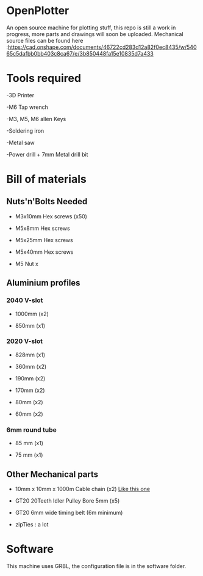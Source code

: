# OpenPlotter
An open source machine for plotting stuff, this repo is still a work in progress, more parts and drawings will soon be uploaded. 
Mechanical source files can be found here :https://cad.onshape.com/documents/46722cd283d12a82f0ec8435/w/54065c5dafbb0bb403c8ca67/e/3b850448fa15e10835d7a433

# Tools required

-3D Printer

-M6 Tap wrench

-M3, M5, M6 allen Keys

-Soldering iron

-Metal saw

-Power drill + 7mm Metal drill bit

# Bill of materials

## Nuts'n'Bolts Needed

- M3x10mm Hex screws (x50)

- M5x8mm Hex screws

- M5x25mm Hex screws

- M5x40mm Hex screws

- M5 Nut x 

## Aluminium profiles
### 2040 V-slot

- 1000mm (x2)
  
- 850mm (x1) 

### 2020 V-slot

- 828mm (x1)

- 360mm (x2)

- 190mm (x2)

- 170mm (x2)

- 80mm (x2)

- 60mm (x2)

### 6mm round tube 

- 85 mm (x1)

- 75 mm (x1)

## Other Mechanical parts

- 10mm x 10mm x 1000m Cable chain (x2) [Like this one](https://www.amazon.fr/chudian-10mmx10mm-Transporteur-Imprimante-Machine%EF%BC%8CNoir/dp/B07Y6769LL?pd_rd_w=SgpTm&content-id=amzn1.sym.2feba941-c3ea-43f7-9bb0-8595e66c71e9&pf_rd_p=2feba941-c3ea-43f7-9bb0-8595e66c71e9&pf_rd_r=PNCYDVQPMEP8R8EMBY00&pd_rd_wg=k4awF&pd_rd_r=3dc373b0-0f3b-4564-b3dd-3d22f7814f42&pd_rd_i=B07Y6769LL&psc=1&ref_=pd_bap_d_grid_rp_0_1_ec_pd_nav_hcs_rp_2_t)
  
- GT20 20Teeth Idler Pulley Bore 5mm (x5)
  
- GT20 6mm wide timing belt (6m minimum)

- zipTies : a lot


# Software

This machine uses GRBL, the configuration file is in the software folder. 
